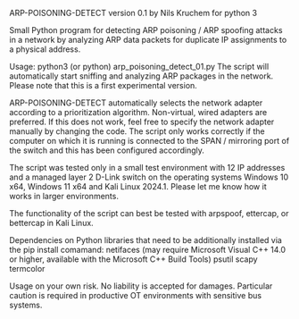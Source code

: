 ARP-POISONING-DETECT version 0.1 by Nils Kruchem for python 3

Small Python program for detecting ARP poisoning / ARP spoofing attacks in a network by analyzing ARP data packets for duplicate IP assignments to a physical address.

Usage: python3 (or python) arp_poisoning_detect_01.py
The script will automatically start sniffing and analyzing ARP packages in the network.
Please note that this is a first experimental version.

ARP-POISONING-DETECT automatically selects the network adapter according to a prioritization algorithm. Non-virtual, wired adapters are preferred. If this does not work, feel free to specify the network adapter manually by changing the code.
The script only works correctly if the computer on which it is running is connected to the SPAN / mirroring port of the switch and this has been configured accordingly.

The script was tested only in a small test environment with 12 IP addresses and a managed layer 2 D-Link switch on the operating systems Windows 10 x64, Windows 11 x64 and Kali Linux 2024.1.
Please let me know how it works in larger environments.

The functionality of the script can best be tested with arpspoof, ettercap, or bettercap in Kali Linux.

Dependencies on Python libraries that need to be additionally installed via the pip install comamand:
netifaces (may require Microsoft Visual C++ 14.0 or higher, available with the Microsoft C++ Build Tools)
psutil
scapy
termcolor

Usage on your own risk.
No liability is accepted for damages.
Particular caution is required in productive OT environments with sensitive bus systems.
